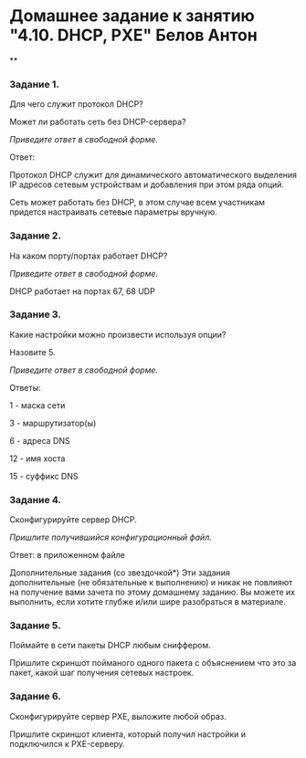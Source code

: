 # Домашнее задание к занятию "4.10. DHCP, PXE" Белов Антон
**

### Задание 1.
Для чего служит протокол DHCP?

Может ли работать сеть без DHCP-сервера?

*Приведите ответ в свободной форме.*

Ответ:

Протокол DHCP служит для динамического автоматического выделения IP адресов сетевым устройствам и добавления при этом ряда опций.

Сеть может работать без DHCP, в этом случае всем участникам придется настраивать сетевые параметры вручную.

### Задание 2.
На каком порту/портах работает DHCP?

*Приведите ответ в свободной форме.*

DHCP работает на портах 67, 68 UDP

### Задание 3.
Какие настройки можно произвести используя опции?

Назовите 5.

*Приведите ответ в свободной форме.*

Ответы:

1 - маска сети

3 - маршрутизатор(ы)

6 - адреса DNS

12 - имя хоста

15 - суффикс DNS

### Задание 4.
Сконфигурируйте сервер DHCP.

*Пришлите получившийся конфигурационный файл.*

Ответ: в приложенном файле

Дополнительные задания (со звездочкой*)
Эти задания дополнительные (не обязательные к выполнению) и никак не повлияют на получение вами зачета по этому домашнему заданию. Вы можете их выполнить, если хотите глубже и/или шире разобраться в материале.

### Задание 5.
Поймайте в сети пакеты DHCP любым сниффером.

Пришлите скриншот пойманого одного пакета с объяснением что это за пакет, какой шаг получения сетевых настроек.

### Задание 6.
Сконфигурируйте сервер PXE, выложите любой образ.

Пришлите скриншот клиента, который получил настройки и подключился к PXE-серверу.
